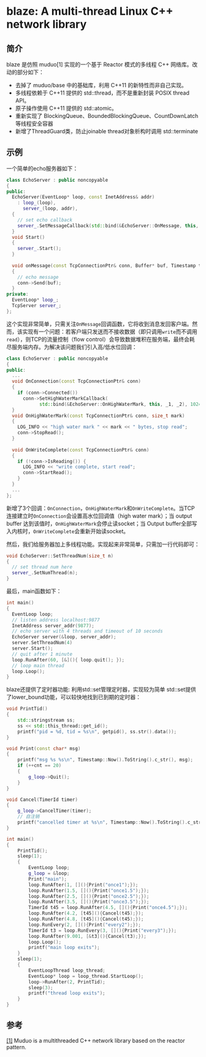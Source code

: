 # blaze: A multi-thread Linux C++ network library 

## 简介

blaze 是仿照 muduo[1] 实现的一个基于 Reactor 模式的多线程 C++ 网络库。改动的部分如下：
- 去掉了 muduo/base 中的基础库，利用 C++11 的新特性而非自己实现。
- 多线程依赖于 C++11 提供的 std::thread，而不是重新封装 POSIX thread API。
- 原子操作使用 C++11 提供的 std::atomic。
- 重新实现了 BlockingQueue、BoundedBlockingQueue、CountDownLatch 等线程安全容器
- 新增了ThreadGuard类，防止joinable thread对象析构时调用 std::terminate
## 示例

一个简单的echo服务器如下：

```C++
class EchoServer : public noncopyable
{
public:
  EchoServer(EventLoop* loop, const InetAddress& addr)
    : loop_(loop),
      server_(loop, addr),
  {
    // set echo callback
    server_.SetMessageCallback(std::bind(&EchoServer::OnMessage, this, _1, _2, _3));
  }
  void Start() 
  { 
    server_.Start(); 
  }
  
  void onMessage(const TcpConnectionPtr& conn, Buffer* buf, Timestamp time)
  {
    // echo message
    conn->Send(buf);
  }
private:
  EventLoop* loop_;
  TcpServer server_;
};
```

这个实现非常简单，只需关注`OnMessage`回调函数，它将收到消息发回客户端。然而，该实现有一个问题：若客户端只发送而不接收数据（即只调用`write`而不调用`read`），则TCP的流量控制（flow control）会导致数据堆积在服务端，最终会耗尽服务端内存。为解决该问题我们引入高/低水位回调：

```c++
class EchoServer : public noncopyable
{
public:
  ...
  void OnConnection(const TcpConnectionPtr& conn)
  {
    if (conn->Connected())
      conn->SetHighWaterMarkCallback(
            std::bind(&EchoServer::OnHighWaterMark, this, _1, _2), 1024);
  }
  void OnHighWaterMark(const TcpConnectionPtr& conn, size_t mark)
  {
    LOG_INFO << "high water mark " << mark << " bytes, stop read";
    conn->StopRead();
  }
  
  void OnWriteComplete(const TcpConnectionPtr& conn)
  {
    if (!conn->IsReading()) {
      LOG_INFO << "write complete, start read";
      conn->StartRead();
    }
  }
  ...
};
```

新增了3个回调：`OnConnection`，`OnHighWaterMark`和`OnWriteComplete`。当TCP连接建立时`OnConnection`会设置高水位回调值（high water mark）；当 output buffer 达到该值时，`OnHighWaterMark`会停止读socket；当 Output buffer全部写入内核时，`OnWriteComplete`会重新开始读socket。


然后，我们给服务器加上多线程功能。实现起来非常简单，只需加一行代码即可：

```c++
void EchoServer::SetThreadNum(size_t n)
{
  // set thread num here
  server_.SetNumThread(n);
}
```

最后，main函数如下：

```c++
int main()
{
  EventLoop loop;
  // listen address localhost:9877
  InetAddress server_addr(9877);
  // echo server with 4 threads and timeout of 10 seconds
  EchoServer server(&loop, server_addr);
  server.SetThreadNum(4)
  server.Start();
  // quit after 1 minute
  loop.RunAfter(60, [&](){ loop.quit(); });
  // loop main thread
  loop.Loop();
}
```
blaze还提供了定时器功能:
利用std::set管理定时器，实现较为简单
std::set提供了lower_bound功能，可以较快地找到已到期的定时器：
```c++
void PrintTid()
{
    std::stringstream ss;
    ss << std::this_thread::get_id();
    printf("pid = %d, tid = %s\n", getpid(), ss.str().data());
}

void Print(const char* msg)
{
    printf("msg %s %s\n", Timestamp::Now().ToString().c_str(), msg);
    if (++cnt == 20)
    {
        g_loop->Quit();
    }
}

void Cancel(TimerId timer)
{
    g_loop->CancelTimer(timer);
    // 自注销
    printf("cancelled timer at %s\n", Timestamp::Now().ToString().c_str());
}

int main()
{
    PrintTid();
    sleep(1);
    {
        EventLoop loop;
        g_loop = &loop;
        Print("main");
        loop.RunAfter(1, [](){Print("once1");});
        loop.RunAfter(1.5, [](){Print("once1.5");});
        loop.RunAfter(2.5, [](){Print("once2.5");});
        loop.RunAfter(3.5, [](){Print("once3.5");});
        TimerId t45 = loop.RunAfter(4.5, [](){Print("once4.5");});
        loop.RunAfter(4.2, [t45](){Cancel(t45);});
        loop.RunAfter(4.8, [t45](){Cancel(t45);});
        loop.RunEvery(2, [](){Print("every2");});
        TimerId t3 = loop.RunEvery(3, [](){Print("every3");});
        loop.RunAfter(9.001, [&t3](){Cancel(t3);});
        loop.Loop();
        printf("main loop exits");
    }
    sleep(1);
    {
        EventLoopThread loop_thread;
        EventLoop* loop = loop_thread.StartLoop();
        loop->RunAfter(2, PrintTid);
        sleep(3);
        printf("thread loop exits");
    }
}
```

## 参考

[[1]](https://github.com/chenshuo/muduo) Muduo is a multithreaded C++ network library based on the reactor pattern.
